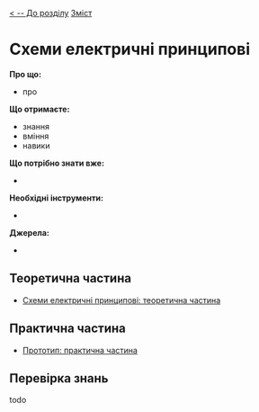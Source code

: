 [< -- До розділу](../README.md)         [Зміст](../../contents.md)

# Схеми електричні принципові

**Про що:**

- про 

**Що отримаєте:**

- знання 
- вміння 
- навики 

**Що потрібно знати вже:**

- 

**Необхідні інструменти:**

- 

**Джерела:** 

- 

## Теоретична частина

- [Схеми електричні принципові: теоретична частина](teor.md)

## Практична частина

- [Прототип: практична частина](lab.md)

## Перевірка знань

todo